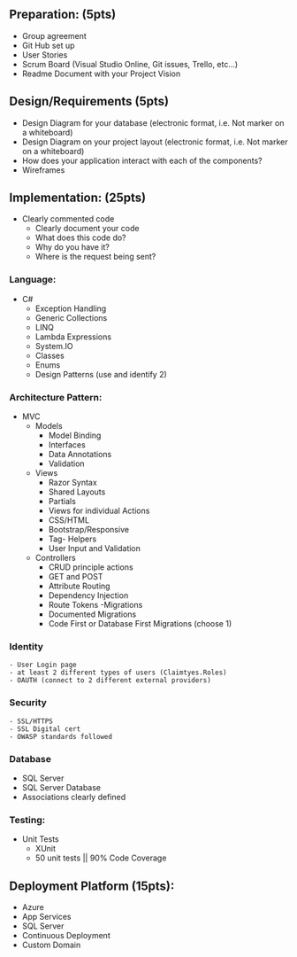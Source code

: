 ## Preparation: (5pts)
- Group agreement
- Git Hub set up
- User Stories 
- Scrum Board (Visual Studio Online, Git issues, Trello, etc...)
- Readme Document with your Project Vision

## Design/Requirements (5pts)
- Design Diagram for your database (electronic format, i.e. Not marker on a whiteboard)
- Design Diagram on your project layout (electronic format, i.e. Not marker on a whiteboard)
- How does your application interact with each of the components?
- Wireframes

## Implementation: (25pts)
- Clearly commented code
	- Clearly document your code
	- What does this code do?
	- Why do you have it?
	- Where is the request being sent?

###	Language:
- C#
	- Exception Handling
	- Generic Collections
	- LINQ
	- Lambda Expressions
	- System.IO
	- Classes
	- Enums
	- Design Patterns (use and identify 2)

### Architecture Pattern:
- MVC
	- Models
		- Model Binding
		- Interfaces
		- Data Annotations
		- Validation
	- Views 
		- Razor Syntax
		- Shared Layouts
		- Partials
		- Views for individual Actions
		- CSS/HTML
		- Bootstrap/Responsive 
		- Tag- Helpers
		- User Input and Validation
	- Controllers
		- CRUD principle actions
		- GET and POST
		- Attribute Routing
		- Dependency Injection
		- Route Tokens
	-Migrations
		- Documented Migrations
		- Code First or Database First Migrations (choose 1)

### Identity
	- User Login page
	- at least 2 different types of users (Claimtyes.Roles)
	- OAUTH (connect to 2 different external providers)

### Security
	- SSL/HTTPS
	- SSL Digital cert
	- OWASP standards followed

### Database
- SQL Server
- SQL Server Database
- Associations clearly defined

### Testing:
- Unit Tests
	- XUnit
	- 50 unit tests || 90% Code Coverage

## Deployment Platform (15pts):
- Azure
- App Services
- SQL Server
- Continuous Deployment
- Custom Domain

